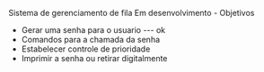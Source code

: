 Sistema de gerenciamento de fila 
Em desenvolvimento - Objetivos

- Gerar uma senha para o usuario   --- ok
- Comandos para a chamada da senha
- Estabelecer controle de prioridade
- Imprimir a senha ou retirar digitalmente
